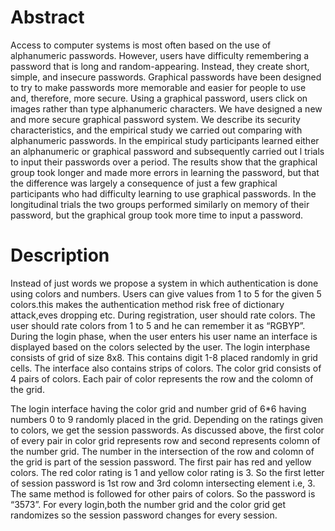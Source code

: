 # Abstract
Access to computer systems is most often based on the use of alphanumeric passwords. However, users have difficulty remembering a password that is long and random-appearing. Instead, they create short, simple, and insecure passwords. Graphical passwords have been designed to try to make passwords more memorable and easier for people to use and, therefore, more secure. Using a graphical password, users click on images rather than type alphanumeric characters. We have designed a new and more secure graphical password system. We describe its security characteristics, and the empirical study we carried out comparing with alphanumeric passwords. In the empirical study participants learned either an alphanumeric or graphical password and subsequently carried out l trials to input their passwords over a period. The results show that the graphical group took longer and made more errors in learning the password, but that the difference was largely a consequence of just a few graphical participants who had difficulty learning to use graphical passwords. In the longitudinal trials the two groups performed similarly on memory of their password, but the graphical group took more time to input a password.

# Description
Instead of just words we propose a system in which authentication is done using colors
and numbers. Users can give values from 1 to 5 for the given 5 colors.this
 makes the authentication method risk free
of dictionary attack,eves dropping etc.
During registration, user should rate colors. 
The user should rate colors from 1 to
5 and he can remember it as “RGBYP”. During the login phase, when the user enters his user name an interface is displayed
based on the colors selected by the user. 
The login interphase consists of grid of size
8x8. This contains digit 1-8 placed randomly in grid cells. The interface also contains
strips of colors. 
The color grid consists of 4 pairs of colors. Each pair of color represents
the row and the colomn of the grid.

The login interface having the color grid and number grid of 6*6 having numbers
0 to 9 randomly placed in the grid. Depending on the ratings given to colors, we get the
session passwords. As discussed above, the first color of every pair in color grid
represents row and second represents colomn of the number grid. The number in the
intersection of the row and colomn of the grid is part of the session password. The first
pair has red and yellow colors. The red color rating is 1 and yellow color rating is 3. So
the first letter of session password is 1st row and 3rd colomn intersecting element i.e, 3.
The same method is followed for other pairs of colors. So the password is “3573”. For
every login,both the number grid and the color grid get randomizes so the session
password changes for every session.
